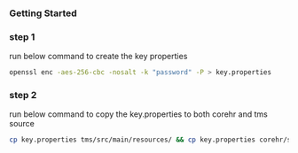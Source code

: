 ### Getting Started

### step 1
run below command to create the key properties
```bash
openssl enc -aes-256-cbc -nosalt -k "password" -P > key.properties
```
### step 2
run below command to copy the key.properties to both corehr and tms source
```bash
cp key.properties tms/src/main/resources/ && cp key.properties corehr/src/main/resources/
```